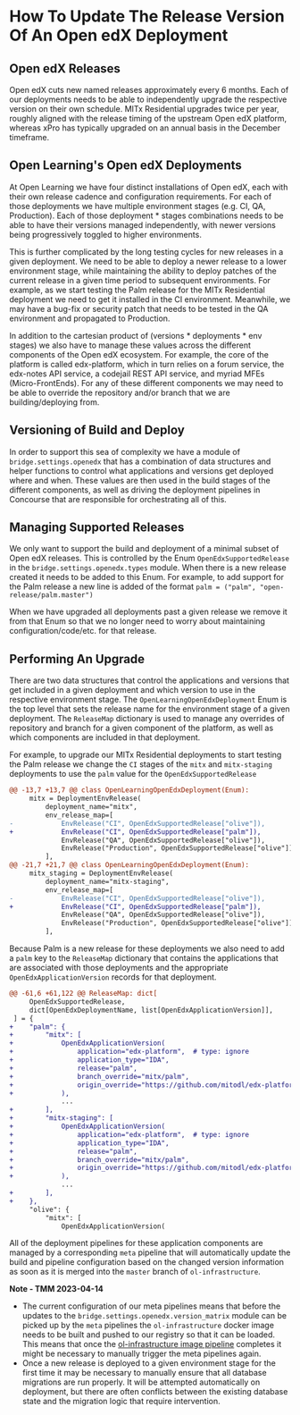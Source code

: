 # How To Update The Release Version Of An Open edX Deployment

## Open edX Releases
Open edX cuts new named releases approximately every 6 months. Each of our deployments
needs to be able to independently upgrade the respective version on their own
schedule. MITx Residential upgrades twice per year, roughly aligned with the release
timing of the upstream Open edX platform, whereas xPro has typically upgraded on an
annual basis in the December timeframe.

## Open Learning's Open edX Deployments
At Open Learning we have four distinct installations of Open edX, each with their own
release cadence and configuration requirements. For each of those deployments we have
multiple environment stages (e.g. CI, QA, Production). Each of those deployment * stages
combinations needs to be able to have their versions managed independently, with newer
versions being progressively toggled to higher environments.

This is further complicated by the long testing cycles for new releases in a given
deployment. We need to be able to deploy a newer release to a lower environment stage,
while maintaining the ability to deploy patches of the current release in a given time
period to subsequent environments. For example, as we start testing the Palm release for
the MITx Residential deployment we need to get it installed in the CI
environment. Meanwhile, we may have a bug-fix or security patch that needs to be tested
in the QA environment and propagated to Production.

In addition to the cartesian product of (versions * deployments * env stages) we also
have to manage these values across the different components of the Open edX
ecosystem. For example, the core of the platform is called edx-platform, which in turn
relies on a forum service, the edx-notes API service, a codejail REST API service, and
myriad MFEs (Micro-FrontEnds). For any of these different components we may need to be
able to override the repository and/or branch that we are building/deploying from.

## Versioning of Build and Deploy
In order to support this sea of complexity we have a module of `bridge.settings.openedx`
that has a combination of data structures and helper functions to control what
applications and versions get deployed where and when. These values are then used in the
build stages of the different components, as well as driving the deployment pipelines in
Concourse that are responsible for orchestrating all of this.

## Managing Supported Releases
We only want to support the build and deployment of a minimal subset of Open edX
releases. This is controlled by the Enum `OpenEdxSupportedRelease` in the
`bridge.settings.openedx.types` module. When there is a new release created it needs to
be added to this Enum.  For example, to add support for the Palm release a new line is
added of the format `palm = ("palm", "open-release/palm.master")`

When we have upgraded all deployments past a given release we remove it from that Enum
so that we no longer need to worry about maintaining configuration/code/etc. for that
release.

## Performing An Upgrade
There are two data structures that control the applications and versions that get
included in a given deployment and which version to use in the respective environment
stage. The `OpenLearningOpenEdxDeployment` Enum is the top level that sets the release
name for the environment stage of a given deployment. The `ReleaseMap` dictionary is
used to manage any overrides of repository and branch for a given component of the
platform, as well as which components are included in that deployment.

For example, to upgrade our MITx Residential deployments to start testing the Palm release we change the `CI` stages of the `mitx` and `mitx-staging` deployments to use the `palm` value for the `OpenEdxSupportedRelease`

```diff
@@ -13,7 +13,7 @@ class OpenLearningOpenEdxDeployment(Enum):
     mitx = DeploymentEnvRelease(
         deployment_name="mitx",
         env_release_map=[
-            EnvRelease("CI", OpenEdxSupportedRelease["olive"]),
+            EnvRelease("CI", OpenEdxSupportedRelease["palm"]),
             EnvRelease("QA", OpenEdxSupportedRelease["olive"]),
             EnvRelease("Production", OpenEdxSupportedRelease["olive"]),
         ],
@@ -21,7 +21,7 @@ class OpenLearningOpenEdxDeployment(Enum):
     mitx_staging = DeploymentEnvRelease(
         deployment_name="mitx-staging",
         env_release_map=[
-            EnvRelease("CI", OpenEdxSupportedRelease["olive"]),
+            EnvRelease("CI", OpenEdxSupportedRelease["palm"]),
             EnvRelease("QA", OpenEdxSupportedRelease["olive"]),
             EnvRelease("Production", OpenEdxSupportedRelease["olive"]),
         ],
```

Because Palm is a new release for these deployments we also need to add a `palm` key to
the `ReleaseMap` dictionary that contains the applications that are associated with
those deployments and the appropriate `OpenEdxApplicationVersion` records for that
deployment.

```diff
@@ -61,6 +61,122 @@ ReleaseMap: dict[
     OpenEdxSupportedRelease,
     dict[OpenEdxDeploymentName, list[OpenEdxApplicationVersion]],
 ] = {
+    "palm": {
+        "mitx": [
+            OpenEdxApplicationVersion(
+                application="edx-platform",  # type: ignore
+                application_type="IDA",
+                release="palm",
+                branch_override="mitx/palm",
+                origin_override="https://github.com/mitodl/edx-platform",
+            ),
             ...
+        ],
+        "mitx-staging": [
+            OpenEdxApplicationVersion(
+                application="edx-platform",  # type: ignore
+                application_type="IDA",
+                release="palm",
+                branch_override="mitx/palm",
+                origin_override="https://github.com/mitodl/edx-platform",
+            ),
             ...
+        ],
+    },
     "olive": {
         "mitx": [
             OpenEdxApplicationVersion(
```

All of the deployment pipelines for these application components are managed by a
corresponding `meta` pipeline that will automatically update the build and pipeline
configuration based on the changed version information as soon as it is merged into the
`master` branch of `ol-infrastructure`.

**Note - TMM 2023-04-14**

- The current configuration of our meta pipelines means that before the updates to the
`bridge.settings.openedx.version_matrix` module can be picked up by the `meta` pipelines
the `ol-infrastructure` docker image needs to be built and pushed to our registry so
that it can be loaded. This means that once the [ol-infrastructure image
pipeline](https://cicd.odl.mit.edu/teams/main/pipelines/ol-infrastructure-docker-container)
completes it might be necessary to manually trigger the meta pipelines again.
- Once a new release is deployed to a given environment stage for the first time it may be necessary to manually ensure that all database migrations are run properly. It will be attempted automatically on deployment, but there are often conflicts between the existing database state and the migration logic that require intervention.
